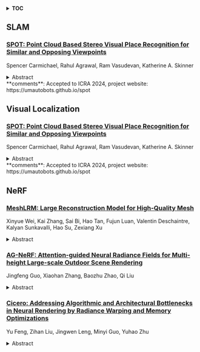 <details>
  <summary><b>TOC</b></summary>
  <ol>
    <li><a href=#slam>SLAM</a></li>
      <ul>
        <li><a href=#SPOT:-Point-Cloud-Based-Stereo-Visual-Place-Recognition-for-Similar-and-Opposing-Viewpoints>SPOT: Point Cloud Based Stereo Visual Place Recognition for Similar and Opposing Viewpoints</a></li>
      </ul>
    </li>
    <li><a href=#visual-localization>Visual Localization</a></li>
      <ul>
        <li><a href=#SPOT:-Point-Cloud-Based-Stereo-Visual-Place-Recognition-for-Similar-and-Opposing-Viewpoints>SPOT: Point Cloud Based Stereo Visual Place Recognition for Similar and Opposing Viewpoints</a></li>
      </ul>
    </li>
    <li><a href=#nerf>NeRF</a></li>
      <ul>
        <li><a href=#MeshLRM:-Large-Reconstruction-Model-for-High-Quality-Mesh>MeshLRM: Large Reconstruction Model for High-Quality Mesh</a></li>
        <li><a href=#AG-NeRF:-Attention-guided-Neural-Radiance-Fields-for-Multi-height-Large-scale-Outdoor-Scene-Rendering>AG-NeRF: Attention-guided Neural Radiance Fields for Multi-height Large-scale Outdoor Scene Rendering</a></li>
        <li><a href=#Cicero:-Addressing-Algorithmic-and-Architectural-Bottlenecks-in-Neural-Rendering-by-Radiance-Warping-and-Memory-Optimizations>Cicero: Addressing Algorithmic and Architectural Bottlenecks in Neural Rendering by Radiance Warping and Memory Optimizations</a></li>
      </ul>
    </li>
  </ol>
</details>

## SLAM  

### [SPOT: Point Cloud Based Stereo Visual Place Recognition for Similar and Opposing Viewpoints](http://arxiv.org/abs/2404.12339)  
Spencer Carmichael, Rahul Agrawal, Ram Vasudevan, Katherine A. Skinner  
<details>  
  <summary>Abstract</summary>  
  <ol>  
    Recognizing places from an opposing viewpoint during a return trip is a common experience for human drivers. However, the analogous robotics capability, visual place recognition (VPR) with limited field of view cameras under 180 degree rotations, has proven to be challenging to achieve. To address this problem, this paper presents Same Place Opposing Trajectory (SPOT), a technique for opposing viewpoint VPR that relies exclusively on structure estimated through stereo visual odometry (VO). The method extends recent advances in lidar descriptors and utilizes a novel double (similar and opposing) distance matrix sequence matching method. We evaluate SPOT on a publicly available dataset with 6.7-7.6 km routes driven in similar and opposing directions under various lighting conditions. The proposed algorithm demonstrates remarkable improvement over the state-of-the-art, achieving up to 91.7% recall at 100% precision in opposing viewpoint cases, while requiring less storage than all baselines tested and running faster than all but one. Moreover, the proposed method assumes no a priori knowledge of whether the viewpoint is similar or opposing, and also demonstrates competitive performance in similar viewpoint cases.  
  </ol>  
</details>  
**comments**: Accepted to ICRA 2024, project website:
  https://umautobots.github.io/spot  
  
  



## Visual Localization  

### [SPOT: Point Cloud Based Stereo Visual Place Recognition for Similar and Opposing Viewpoints](http://arxiv.org/abs/2404.12339)  
Spencer Carmichael, Rahul Agrawal, Ram Vasudevan, Katherine A. Skinner  
<details>  
  <summary>Abstract</summary>  
  <ol>  
    Recognizing places from an opposing viewpoint during a return trip is a common experience for human drivers. However, the analogous robotics capability, visual place recognition (VPR) with limited field of view cameras under 180 degree rotations, has proven to be challenging to achieve. To address this problem, this paper presents Same Place Opposing Trajectory (SPOT), a technique for opposing viewpoint VPR that relies exclusively on structure estimated through stereo visual odometry (VO). The method extends recent advances in lidar descriptors and utilizes a novel double (similar and opposing) distance matrix sequence matching method. We evaluate SPOT on a publicly available dataset with 6.7-7.6 km routes driven in similar and opposing directions under various lighting conditions. The proposed algorithm demonstrates remarkable improvement over the state-of-the-art, achieving up to 91.7% recall at 100% precision in opposing viewpoint cases, while requiring less storage than all baselines tested and running faster than all but one. Moreover, the proposed method assumes no a priori knowledge of whether the viewpoint is similar or opposing, and also demonstrates competitive performance in similar viewpoint cases.  
  </ol>  
</details>  
**comments**: Accepted to ICRA 2024, project website:
  https://umautobots.github.io/spot  
  
  



## NeRF  

### [MeshLRM: Large Reconstruction Model for High-Quality Mesh](http://arxiv.org/abs/2404.12385)  
Xinyue Wei, Kai Zhang, Sai Bi, Hao Tan, Fujun Luan, Valentin Deschaintre, Kalyan Sunkavalli, Hao Su, Zexiang Xu  
<details>  
  <summary>Abstract</summary>  
  <ol>  
    We propose MeshLRM, a novel LRM-based approach that can reconstruct a high-quality mesh from merely four input images in less than one second. Different from previous large reconstruction models (LRMs) that focus on NeRF-based reconstruction, MeshLRM incorporates differentiable mesh extraction and rendering within the LRM framework. This allows for end-to-end mesh reconstruction by fine-tuning a pre-trained NeRF LRM with mesh rendering. Moreover, we improve the LRM architecture by simplifying several complex designs in previous LRMs. MeshLRM's NeRF initialization is sequentially trained with low- and high-resolution images; this new LRM training strategy enables significantly faster convergence and thereby leads to better quality with less compute. Our approach achieves state-of-the-art mesh reconstruction from sparse-view inputs and also allows for many downstream applications, including text-to-3D and single-image-to-3D generation. Project page: https://sarahweiii.github.io/meshlrm/  
  </ol>  
</details>  
  
### [AG-NeRF: Attention-guided Neural Radiance Fields for Multi-height Large-scale Outdoor Scene Rendering](http://arxiv.org/abs/2404.11897)  
Jingfeng Guo, Xiaohan Zhang, Baozhu Zhao, Qi Liu  
<details>  
  <summary>Abstract</summary>  
  <ol>  
    Existing neural radiance fields (NeRF)-based novel view synthesis methods for large-scale outdoor scenes are mainly built on a single altitude. Moreover, they often require a priori camera shooting height and scene scope, leading to inefficient and impractical applications when camera altitude changes. In this work, we propose an end-to-end framework, termed AG-NeRF, and seek to reduce the training cost of building good reconstructions by synthesizing free-viewpoint images based on varying altitudes of scenes. Specifically, to tackle the detail variation problem from low altitude (drone-level) to high altitude (satellite-level), a source image selection method and an attention-based feature fusion approach are developed to extract and fuse the most relevant features of target view from multi-height images for high-fidelity rendering. Extensive experiments demonstrate that AG-NeRF achieves SOTA performance on 56 Leonard and Transamerica benchmarks and only requires a half hour of training time to reach the competitive PSNR as compared to the latest BungeeNeRF.  
  </ol>  
</details>  
  
### [Cicero: Addressing Algorithmic and Architectural Bottlenecks in Neural Rendering by Radiance Warping and Memory Optimizations](http://arxiv.org/abs/2404.11852)  
Yu Feng, Zihan Liu, Jingwen Leng, Minyi Guo, Yuhao Zhu  
<details>  
  <summary>Abstract</summary>  
  <ol>  
    Neural Radiance Field (NeRF) is widely seen as an alternative to traditional physically-based rendering. However, NeRF has not yet seen its adoption in resource-limited mobile systems such as Virtual and Augmented Reality (VR/AR), because it is simply extremely slow. On a mobile Volta GPU, even the state-of-the-art NeRF models generally execute only at 0.8 FPS. We show that the main performance bottlenecks are both algorithmic and architectural. We introduce, CICERO, to tame both forms of inefficiencies. We first introduce two algorithms, one fundamentally reduces the amount of work any NeRF model has to execute, and the other eliminates irregular DRAM accesses. We then describe an on-chip data layout strategy that eliminates SRAM bank conflicts. A pure software implementation of CICERO offers an 8.0x speed-up and 7.9x energy saving over a mobile Volta GPU. When compared to a baseline with a dedicated DNN accelerator, our speed-up and energy reduction increase to 28.2x and 37.8x, respectively - all with minimal quality loss (less than 1.0 dB peak signal-to-noise ratio reduction).  
  </ol>  
</details>  
  
  



